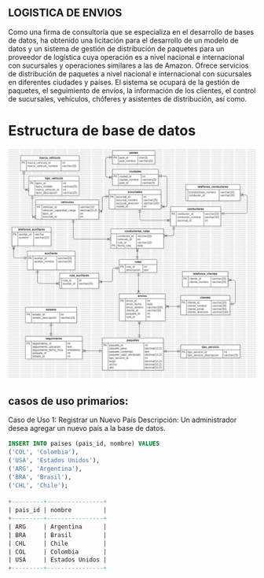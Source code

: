 ## LOGISTICA DE ENVIOS 
Como una firma de consultoría que se especializa en el desarrollo de bases de datos, ha obtenido
una licitación para el desarrollo de un modelo de datos y un sistema de gestión de distribución de
paquetes para un proveedor de logística cuya operación es a nivel nacional e internacional con
sucursales y operaciones similares a las de Amazon. Ofrece servicios de distribución de paquetes
a nivel nacional e internacional con sucursales en diferentes ciudades y países. El sistema se
ocupará de la gestión de paquetes, el seguimiento de envíos, la información de los clientes, el
control de sucursales, vehículos, chóferes y asistentes de distribución, así como.

# Estructura de base de datos

![alt text](base-de-datos-foto.jpg)


## casos de uso primarios:

Caso de Uso 1: Registrar un Nuevo País
Descripción: Un administrador desea agregar un nuevo país a la base de datos.

 ```sql
INSERT INTO paises (pais_id, nombre) VALUES 
('COL', 'Colombia'),
('USA', 'Estados Unidos'),
('ARG', 'Argentina'),
('BRA', 'Brasil'),
('CHL', 'Chile');

+---------+----------------+
| pais_id | nombre         |
+---------+----------------+
| ARG     | Argentina      |
| BRA     | Brasil         |
| CHL     | Chile          |
| COL     | Colombia       |
| USA     | Estados Unidos |
+---------+----------------+
 ```